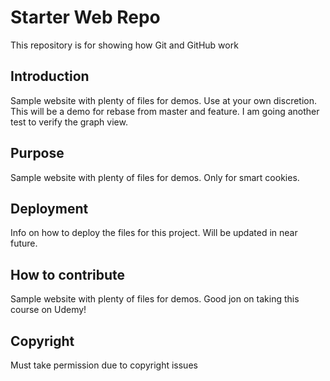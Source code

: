 # Starter Web Repo

This repository is for showing how Git and GitHub work

## Introduction

Sample website with plenty of files for demos. Use at your own discretion. This will be a demo for rebase from master and feature. I am going another test to verify the graph view.

## Purpose

Sample website with plenty of files for demos. Only for smart cookies.

## Deployment
Info on how to deploy the files for this project. Will be updated in near future.

## How to contribute
Sample website with plenty of files for demos. Good jon on taking this course on Udemy!

## Copyright
Must take permission due to copyright issues



